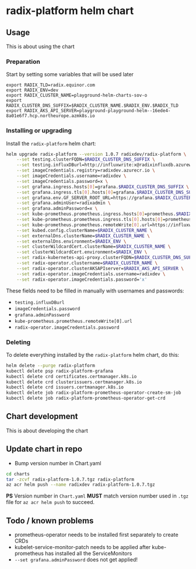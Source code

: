 # radix-platform helm chart

## Usage

This is about using the chart

### Preparation

Start by setting some variables that will be used later

    export RADIX_TLD=radix.equinor.com
    export RADIX_ENV=dev
    export RADIX_CLUSTER_NAME=playground-helm-charts-sov-o
    export RADIX_CLUSTER_DNS_SUFFIX=$RADIX_CLUSTER_NAME.$RADIX_ENV.$RADIX_TLD
    export RADIX_AKS_API_SERVER=playground-playground-helm--16ede4-8a01e6f7.hcp.northeurope.azmk8s.io

### Installing or upgrading

Install the `radix-platform` helm chart:

```sh
helm upgrade radix-platform --version 1.0.7 radixdev/radix-platform \
    --set testing.clusterFQDN=$RADIX_CLUSTER_DNS_SUFFIX \
    --set testing.influxDBurl=http://influxwrite:x@radixinfluxdb.azurewebsites.net/influxdb \
    --set imageCredentials.registry=radixdev.azurecr.io \
    --set imageCredentials.username=radixdev \
    --set imageCredentials.password=x \
    --set grafana.ingress.hosts[0]=grafana.$RADIX_CLUSTER_DNS_SUFFIX \
    --set grafana.ingress.tls[0].hosts[0]=grafana.$RADIX_CLUSTER_DNS_SUFFIX \
    --set grafana.env.GF_SERVER_ROOT_URL=https://grafana.$RADIX_CLUSTER_DNS_SUFFIX \
    --set grafana.adminUser=radixadmin \
    --set grafana.adminPassword=x \
    --set kube-prometheus.prometheus.ingress.hosts[0]=prometheus.$RADIX_CLUSTER_DNS_SUFFIX \
    --set kube-prometheus.prometheus.ingress.tls[0].hosts[0]=prometheus.$RADIX_CLUSTER_DNS_SUFFIX \
    --set kube-prometheus.prometheus.remoteWrite[0].url=https://influxwrite:x@radixinfluxdb.azurewebsites.net/api/v1/prom/write?db=influxdb \
    --set kubed.config.clusterName=$RADIX_CLUSTER_NAME \
    --set externalDns.clusterName=$RADIX_CLUSTER_NAME \
    --set externalDns.environment=$RADIX_ENV \
    --set clusterWildcardCert.clusterName=$RADIX_CLUSTER_NAME \
    --set clusterWildcardCert.environment=$RADIX_ENV \
    --set radix-kubernetes-api-proxy.clusterFQDN=$RADIX_CLUSTER_DNS_SUFFIX \
    --set radix-operator.clustername=$RADIX_CLUSTER_NAME \
    --set radix-operator.clusterAKSAPIserver=$RADIX_AKS_API_SERVER \
    --set radix-operator.imageCredentials.username=radixdev \
    --set radix-operator.imageCredentials.password='x'
```

These fields need to be filled in manually with usernames and passwords:
  - `testing.influxDBurl`
  - `imageCredentials.password`
  - `grafana.adminPassword`
  - `kube-prometheus.prometheus.remoteWrite[0].url`
  - `radix-operator.imageCredentials.password`


### Deleting

To delete everything installed by the `radix-platform` helm chart, do this:

```sh
helm delete --purge radix-platform
kubectl delete psp radix-platform-grafana
kubectl delete crd certificates.certmanager.k8s.io
kubectl delete crd clusterissuers.certmanager.k8s.io
kubectl delete crd issuers.certmanager.k8s.io
kubectl delete job radix-platform-prometheus-operator-create-sm-job
kubectl delete job radix-platform-prometheus-operator-get-crd
```

## Chart development

This is about developing the chart

## Update chart in repo

 - Bump version number in Chart.yaml

```sh
cd charts
tar -zcvf radix-platform-1.0.7.tgz radix-platform
az acr helm push --name radixdev radix-platform-1.0.7.tgz
```

**PS** Version number in `Chart.yaml` **MUST** match version number used in `.tgz` file for `az acr helm push` to succeed.

## Todo / known problems

 - prometheus-operator needs to be installed first separately to create CRDs
 - kubelet-service-monitor-patch needs to be applied after kube-prometheus has installed all the ServiceMonitors
 - `--set grafana.adminPassword` does not get applied!